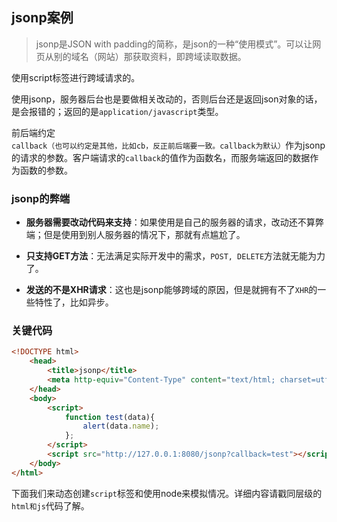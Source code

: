 ## jsonp案例

> jsonp是JSON with padding的简称，是json的一种“使用模式”。可以让网页从别的域名（网站）那获取资料，即跨域读取数据。

使用script标签进行跨域请求的。

使用jsonp，服务器后台也是要做相关改动的，否则后台还是返回json对象的话，是会报错的；返回的是`application/javascript`类型。

前后端约定`callback（也可以约定是其他，比如cb，反正前后端要一致。callback为默认）`作为jsonp的请求的参数。客户端请求的`callback`的值作为函数名，而服务端返回的数据作为函数的参数。

### jsonp的弊端

- **服务器需要改动代码来支持**：如果使用是自己的服务器的请求，改动还不算弊端；但是使用到别人服务器的情况下，那就有点尴尬了。

- **只支持GET方法**：无法满足实际开发中的需求，`POST, DELETE`方法就无能为力了。

- **发送的不是XHR请求**：这也是jsonp能够跨域的原因，但是就拥有不了`XHR`的一些特性了，比如异步。


### 关键代码

```html
<!DOCTYPE html>
    <head>
        <title>jsonp</title>
        <meta http-equiv="Content-Type" content="text/html; charset=utf-8"/>
    </head>
    <body>
        <script>
            function test(data){
                alert(data.name);
            };
        </script>
        <script src="http://127.0.0.1:8080/jsonp?callback=test"></script>
    </body>
</html>
```

下面我们来动态创建`script`标签和使用node来模拟情况。详细内容请戳同层级的`html和js`代码了解。